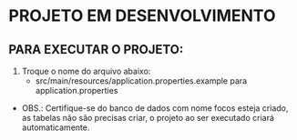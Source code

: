 # PROJETO EM DESENVOLVIMENTO

## PARA EXECUTAR O PROJETO:
1. Troque o nome do arquivo abaixo:
    - src/main/resources/application.properties.example para application.properties
* OBS.: Certifique-se do banco de dados com nome focos esteja criado, as tabelas não são precisas criar, o projeto ao ser executado criará automaticamente.